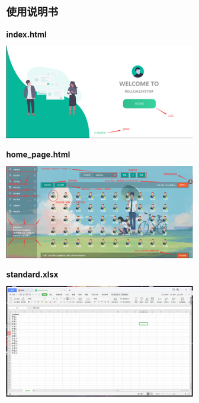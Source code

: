 # 使用说明书

##  index.html

![首页通知书](.\images\md-image\index_html.png)



## home_page.html

![点名系统页面](.\images\md-image\home_page_html.png)



## standard.xlsx

![excel文件格式](.\images\md-image\standard_xlsx.png)

